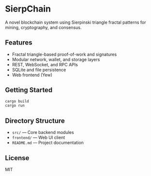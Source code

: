 # SierpChain

A novel blockchain system using Sierpinski triangle fractal patterns for mining, cryptography, and consensus.

## Features

- Fractal triangle-based proof-of-work and signatures
- Modular network, wallet, and storage layers
- REST, WebSocket, and RPC APIs
- SQLite and file persistence
- Web frontend (Yew)

## Getting Started

```bash
cargo build
cargo run
```

## Directory Structure

- `src/` — Core backend modules
- `frontend/` — Web UI client
- `README.md` — Project documentation

## License

MIT
